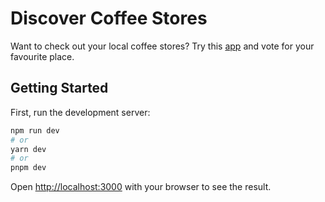 # Discover Coffee Stores

Want to check out your local coffee stores? Try this [app](http://discover-coffee-stores.krissolui.com/) and vote for your favourite place.

## Getting Started

First, run the development server:

```bash
npm run dev
# or
yarn dev
# or
pnpm dev
```

Open [http://localhost:3000](http://localhost:3000) with your browser to see the result.
